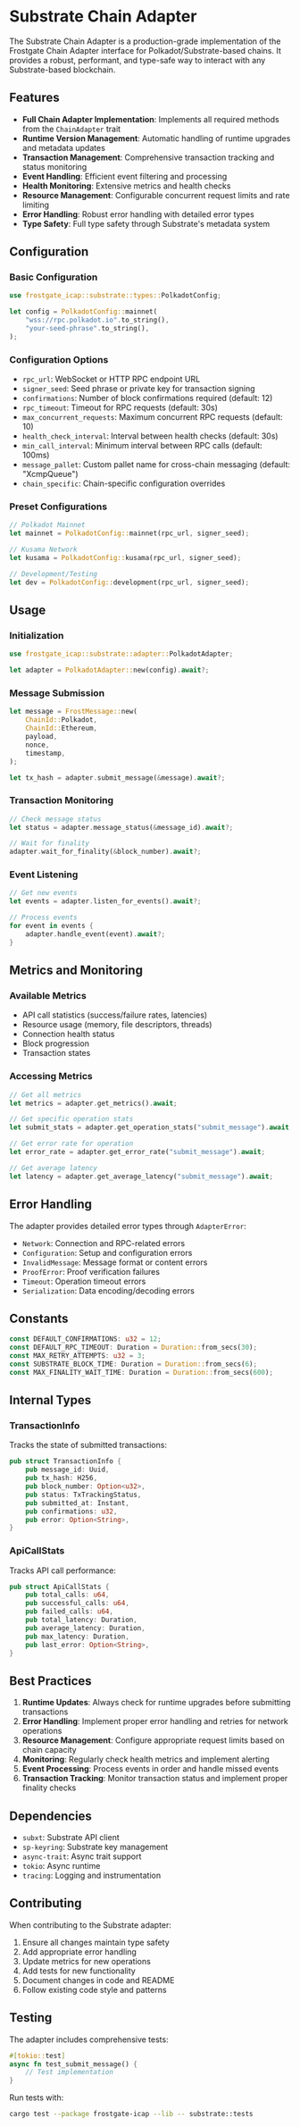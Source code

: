 # Substrate Chain Adapter

The Substrate Chain Adapter is a production-grade implementation of the Frostgate Chain Adapter interface for Polkadot/Substrate-based chains. It provides a robust, performant, and type-safe way to interact with any Substrate-based blockchain.

## Features

- **Full Chain Adapter Implementation**: Implements all required methods from the `ChainAdapter` trait
- **Runtime Version Management**: Automatic handling of runtime upgrades and metadata updates
- **Transaction Management**: Comprehensive transaction tracking and status monitoring
- **Event Handling**: Efficient event filtering and processing
- **Health Monitoring**: Extensive metrics and health checks
- **Resource Management**: Configurable concurrent request limits and rate limiting
- **Error Handling**: Robust error handling with detailed error types
- **Type Safety**: Full type safety through Substrate's metadata system

## Configuration

### Basic Configuration

```rust
use frostgate_icap::substrate::types::PolkadotConfig;

let config = PolkadotConfig::mainnet(
    "wss://rpc.polkadot.io".to_string(),
    "your-seed-phrase".to_string(),
);
```

### Configuration Options

- `rpc_url`: WebSocket or HTTP RPC endpoint URL
- `signer_seed`: Seed phrase or private key for transaction signing
- `confirmations`: Number of block confirmations required (default: 12)
- `rpc_timeout`: Timeout for RPC requests (default: 30s)
- `max_concurrent_requests`: Maximum concurrent RPC requests (default: 10)
- `health_check_interval`: Interval between health checks (default: 30s)
- `min_call_interval`: Minimum interval between RPC calls (default: 100ms)
- `message_pallet`: Custom pallet name for cross-chain messaging (default: "XcmpQueue")
- `chain_specific`: Chain-specific configuration overrides

### Preset Configurations

```rust
// Polkadot Mainnet
let mainnet = PolkadotConfig::mainnet(rpc_url, signer_seed);

// Kusama Network
let kusama = PolkadotConfig::kusama(rpc_url, signer_seed);

// Development/Testing
let dev = PolkadotConfig::development(rpc_url, signer_seed);
```

## Usage

### Initialization

```rust
use frostgate_icap::substrate::adapter::PolkadotAdapter;

let adapter = PolkadotAdapter::new(config).await?;
```

### Message Submission

```rust
let message = FrostMessage::new(
    ChainId::Polkadot,
    ChainId::Ethereum,
    payload,
    nonce,
    timestamp,
);

let tx_hash = adapter.submit_message(&message).await?;
```

### Transaction Monitoring

```rust
// Check message status
let status = adapter.message_status(&message_id).await?;

// Wait for finality
adapter.wait_for_finality(&block_number).await?;
```

### Event Listening

```rust
// Get new events
let events = adapter.listen_for_events().await?;

// Process events
for event in events {
    adapter.handle_event(event).await?;
}
```

## Metrics and Monitoring

### Available Metrics

- API call statistics (success/failure rates, latencies)
- Resource usage (memory, file descriptors, threads)
- Connection health status
- Block progression
- Transaction states

### Accessing Metrics

```rust
// Get all metrics
let metrics = adapter.get_metrics().await;

// Get specific operation stats
let submit_stats = adapter.get_operation_stats("submit_message").await;

// Get error rate for operation
let error_rate = adapter.get_error_rate("submit_message").await;

// Get average latency
let latency = adapter.get_average_latency("submit_message").await;
```

## Error Handling

The adapter provides detailed error types through `AdapterError`:

- `Network`: Connection and RPC-related errors
- `Configuration`: Setup and configuration errors
- `InvalidMessage`: Message format or content errors
- `ProofError`: Proof verification failures
- `Timeout`: Operation timeout errors
- `Serialization`: Data encoding/decoding errors

## Constants

```rust
const DEFAULT_CONFIRMATIONS: u32 = 12;
const DEFAULT_RPC_TIMEOUT: Duration = Duration::from_secs(30);
const MAX_RETRY_ATTEMPTS: u32 = 3;
const SUBSTRATE_BLOCK_TIME: Duration = Duration::from_secs(6);
const MAX_FINALITY_WAIT_TIME: Duration = Duration::from_secs(600);
```

## Internal Types

### TransactionInfo

Tracks the state of submitted transactions:
```rust
pub struct TransactionInfo {
    pub message_id: Uuid,
    pub tx_hash: H256,
    pub block_number: Option<u32>,
    pub status: TxTrackingStatus,
    pub submitted_at: Instant,
    pub confirmations: u32,
    pub error: Option<String>,
}
```

### ApiCallStats

Tracks API call performance:
```rust
pub struct ApiCallStats {
    pub total_calls: u64,
    pub successful_calls: u64,
    pub failed_calls: u64,
    pub total_latency: Duration,
    pub average_latency: Duration,
    pub max_latency: Duration,
    pub last_error: Option<String>,
}
```

## Best Practices

1. **Runtime Updates**: Always check for runtime upgrades before submitting transactions
2. **Error Handling**: Implement proper error handling and retries for network operations
3. **Resource Management**: Configure appropriate request limits based on chain capacity
4. **Monitoring**: Regularly check health metrics and implement alerting
5. **Event Processing**: Process events in order and handle missed events
6. **Transaction Tracking**: Monitor transaction status and implement proper finality checks

## Dependencies

- `subxt`: Substrate API client
- `sp-keyring`: Substrate key management
- `async-trait`: Async trait support
- `tokio`: Async runtime
- `tracing`: Logging and instrumentation

## Contributing

When contributing to the Substrate adapter:

1. Ensure all changes maintain type safety
2. Add appropriate error handling
3. Update metrics for new operations
4. Add tests for new functionality
5. Document changes in code and README
6. Follow existing code style and patterns

## Testing

The adapter includes comprehensive tests:

```rust
#[tokio::test]
async fn test_submit_message() {
    // Test implementation
}
```

Run tests with:
```bash
cargo test --package frostgate-icap --lib -- substrate::tests
```
